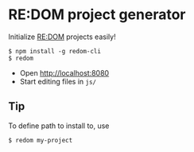 # RE:DOM project generator
Initialize [RE:DOM](https://redom.js.org) projects easily!

```
$ npm install -g redom-cli
$ redom
```
- Open [http://localhost:8080](http://localhost:8080)
- Start editing files in `js/`

## Tip
To define path to install to, use
```
$ redom my-project
```
